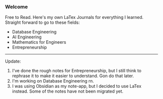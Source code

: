 ### Welcome

Free to Read. Here's my own LaTex Journals for everything I learned. Straight forward to go to these fields:

- Database Engineering
- AI Engineering
- Mathematics for Engineers
- Entrepreneurship

---

Update:

1. I've done the rough notes for Entrepreneurship, but I still think to rephrase it to make it easier to understand. Gon do that later.
2. I'm working on Database Engineering rn.
3. I was using Obsidian as my note-app, but I decided to use LaTex instead. Some of the notes have not been migrated yet.

